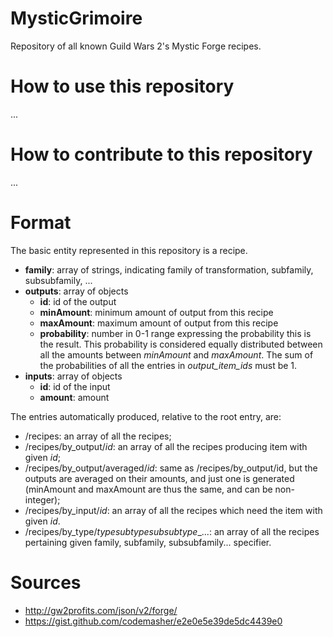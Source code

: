 # MysticGrimoire

Repository of all known Guild Wars 2's Mystic Forge recipes.

# How to use this repository

...

# How to contribute to this repository

...

# Format

The basic entity represented in this repository is a recipe.

- **family**: array of strings, indicating family of transformation, subfamily, subsubfamily, ...
- **outputs**: array of objects
	- **id**: id of the output
	- **minAmount**: minimum amount of output from this recipe
	- **maxAmount**: maximum amount of output from this recipe
	- **probability**: number in 0-1 range expressing the probability this is the result. This probability is considered equally distributed between all the amounts between *minAmount* and *maxAmount*. The sum of the probabilities of all the entries in *output_item_ids* must be 1.
- **inputs**: array of objects
	- **id**: id of the input
	- **amount**: amount

The entries automatically produced, relative to the root entry, are:

- /recipes: an array of all the recipes;
- /recipes/by_output/*id*: an array of all the recipes producing item with given *id*;
- /recipes/by_output/averaged/*id*: same as /recipes/by_output/id, but the outputs are averaged on their amounts, and just one is generated (minAmount and maxAmount are thus the same, and can be non-integer);
- /recipes/by_input/*id*: an array of all the recipes which need the item with given *id*.
- /recipes/by_type/*type*_*subtype*_*subsubtype*_...: an array of all the recipes pertaining given family, subfamily, subsubfamily... specifier. 

# Sources

- http://gw2profits.com/json/v2/forge/
- https://gist.github.com/codemasher/e2e0e5e39de5dc4439e0